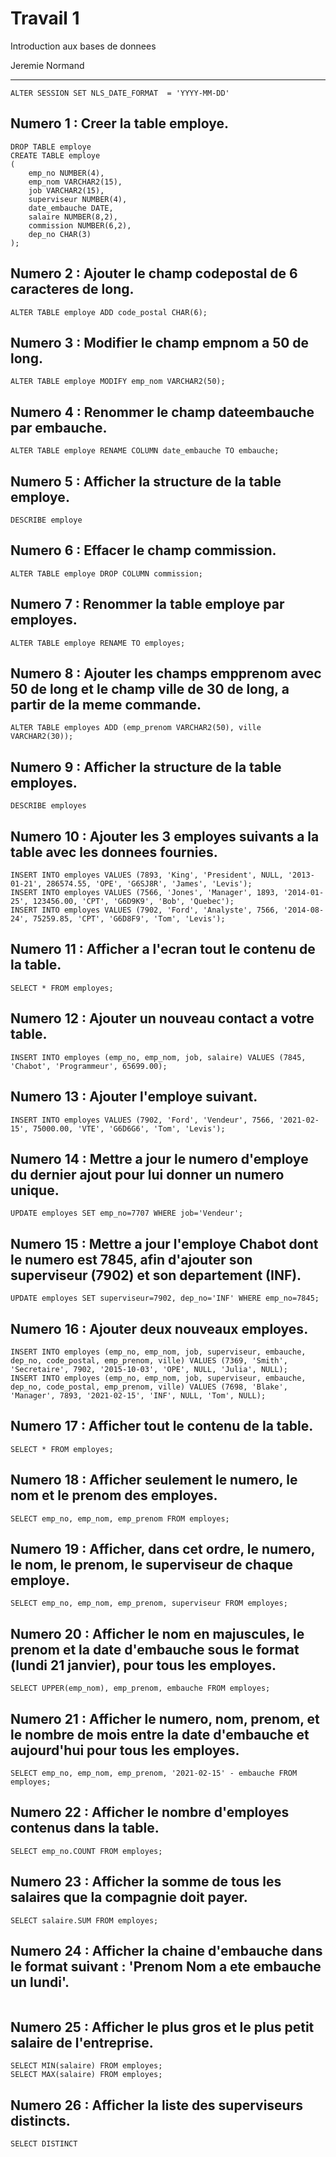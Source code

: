 # Travail 1

Introduction aux bases de donnees

Jeremie Normand

---

```
ALTER SESSION SET NLS_DATE_FORMAT  = 'YYYY-MM-DD'
```

## Numero 1 : Creer la table employe.
```
DROP TABLE employe
CREATE TABLE employe
(
	emp_no NUMBER(4),
	emp_nom VARCHAR2(15),
	job VARCHAR2(15),
	superviseur NUMBER(4),
	date_embauche DATE,
	salaire NUMBER(8,2),
	commission NUMBER(6,2),
	dep_no CHAR(3)
);
```

## Numero 2 : Ajouter le champ codepostal de 6 caracteres de long.
```
ALTER TABLE employe ADD code_postal CHAR(6);
```

## Numero 3 : Modifier le champ empnom a 50 de long.
```
ALTER TABLE employe MODIFY emp_nom VARCHAR2(50);
```

## Numero 4 : Renommer le champ dateembauche par embauche.
```
ALTER TABLE employe RENAME COLUMN date_embauche TO embauche;
```

## Numero 5 : Afficher la structure de la table employe.
```
DESCRIBE employe
```

## Numero 6 : Effacer le champ commission.
```
ALTER TABLE employe DROP COLUMN commission;
```

## Numero 7 : Renommer la table employe par employes.
```
ALTER TABLE employe RENAME TO employes;
```

## Numero 8 : Ajouter les champs empprenom avec 50 de long et le champ ville de 30 de long, a partir de la meme commande.
```
ALTER TABLE employes ADD (emp_prenom VARCHAR2(50), ville VARCHAR2(30));
```

## Numero 9 : Afficher la structure de la table employes.
```
DESCRIBE employes
```

## Numero 10 : Ajouter les 3 employes suivants a la table avec les donnees fournies.
```
INSERT INTO employes VALUES (7893, 'King', 'President', NULL, '2013-01-21', 286574.55, 'OPE', 'G6SJ8R', 'James', 'Levis');
INSERT INTO employes VALUES (7566, 'Jones', 'Manager', 1893, '2014-01-25', 123456.00, 'CPT', 'G6D9K9', 'Bob', 'Quebec');
INSERT INTO employes VALUES (7902, 'Ford', 'Analyste', 7566, '2014-08-24', 75259.85, 'CPT', 'G6D8F9', 'Tom', 'Levis');
```

## Numero 11 : Afficher a l'ecran tout le contenu de la table.
```
SELECT * FROM employes;
```

## Numero 12 : Ajouter un nouveau contact a votre table.
```
INSERT INTO employes (emp_no, emp_nom, job, salaire) VALUES (7845, 'Chabot', 'Programmeur', 65699.00);
```

## Numero 13 : Ajouter l'employe suivant.
```
INSERT INTO employes VALUES (7902, 'Ford', 'Vendeur', 7566, '2021-02-15', 75000.00, 'VTE', 'G6D6G6', 'Tom', 'Levis');
```

## Numero 14 : Mettre a jour le numero d'employe du dernier ajout pour lui donner un numero unique.
```
UPDATE employes SET emp_no=7707 WHERE job='Vendeur';
```

## Numero 15 : Mettre a jour l'employe Chabot dont le numero est 7845, afin d'ajouter son superviseur (7902) et son departement (INF).
```
UPDATE employes SET superviseur=7902, dep_no='INF' WHERE emp_no=7845;
```

## Numero 16 : Ajouter deux nouveaux employes.
```
INSERT INTO employes (emp_no, emp_nom, job, superviseur, embauche, dep_no, code_postal, emp_prenom, ville) VALUES (7369, 'Smith', 'Secretaire', 7902, '2015-10-03', 'OPE', NULL, 'Julia', NULL);
INSERT INTO employes (emp_no, emp_nom, job, superviseur, embauche, dep_no, code_postal, emp_prenom, ville) VALUES (7698, 'Blake', 'Manager', 7893, '2021-02-15', 'INF', NULL, 'Tom', NULL);
```

## Numero 17 : Afficher tout le contenu de la table.
```
SELECT * FROM employes;
```

## Numero 18 : Afficher seulement le numero, le nom et le prenom des employes.
```
SELECT emp_no, emp_nom, emp_prenom FROM employes;
```

## Numero 19 : Afficher, dans cet ordre, le numero, le nom, le prenom, le superviseur de chaque employe.
```
SELECT emp_no, emp_nom, emp_prenom, superviseur FROM employes;
```

## Numero 20 : Afficher le nom en majuscules, le prenom et la date d'embauche sous le format (lundi 21 janvier), pour tous les employes.
```
SELECT UPPER(emp_nom), emp_prenom, embauche FROM employes;
```

## Numero 21 : Afficher le numero, nom, prenom, et le nombre de mois entre la date d'embauche et aujourd'hui pour tous les employes.
```
SELECT emp_no, emp_nom, emp_prenom, '2021-02-15' - embauche FROM employes;
```

## Numero 22 : Afficher le nombre d'employes contenus dans la table.
```
SELECT emp_no.COUNT FROM employes;
```

## Numero 23 : Afficher la somme de tous les salaires que la compagnie doit payer.
```
SELECT salaire.SUM FROM employes;
```

## Numero 24 : Afficher la chaine d'embauche dans le format suivant : 'Prenom Nom a ete embauche un lundi'.
```

```

## Numero 25 : Afficher le plus gros et le plus petit salaire de l'entreprise.
```
SELECT MIN(salaire) FROM employes;
SELECT MAX(salaire) FROM employes;
```

## Numero 26 : Afficher la liste des superviseurs distincts.
```
SELECT DISTINCT 
```